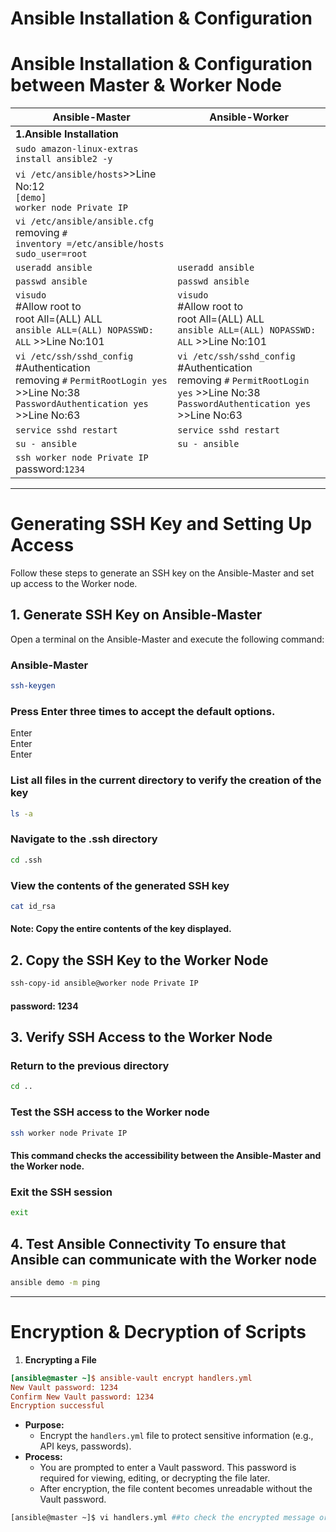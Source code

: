 # Ansible Installation & Configuration 

# Ansible Installation & Configuration between Master & Worker Node
  | **Ansible-Master**                    | **Ansible-Worker**                        |
  |--------------------------------------|------------------------------------------|
  | **1.Ansible Installation**           |                |
  | ```sudo amazon-linux-extras install ansible2 -y```            |                 |
  | ```vi /etc/ansible/hosts```>>Line No:12<br>```[demo]```<br>```worker node Private IP```  |    |
  | ```vi /etc/ansible/ansible.cfg```<br>removing ```#```<br>```inventory =/etc/ansible/hosts```<br>```sudo_user=root```           |                  |
  | ```useradd ansible```                 | ```useradd ansible```                    |
  | ```passwd ansible```                 | ```passwd ansible```                    |
  | ```visudo```<br>#Allow root to<br>root All=(ALL)  ALL<br>```ansible ALL=(ALL) NOPASSWD: ALL``` >>Line No:101                 | ```visudo```<br>#Allow root to<br>root All=(ALL)  ALL<br>```ansible ALL=(ALL) NOPASSWD: ALL``` >>Line No:101|
  | ```vi /etc/ssh/sshd_config```<br>#Authentication<br>removing ```#``` ```PermitRootLogin yes``` >>Line No:38<br>```PasswordAuthentication yes``` >>Line No:63    | ```vi /etc/ssh/sshd_config```<br>#Authentication<br>removing ```#``` ```PermitRootLogin yes``` >>Line No:38<br>```PasswordAuthentication yes``` >>Line No:63|
  | ```service sshd restart```                 | ```service sshd restart```                    |
  | ```su - ansible```                 | ```su - ansible```                    |
  | ```ssh worker node Private IP```<br>password:```1234```       |                          |

---
 # Generating SSH Key and Setting Up Access

Follow these steps to generate an SSH key on the Ansible-Master and set up access to the Worker node.

## 1. Generate SSH Key on Ansible-Master

Open a terminal on the Ansible-Master and execute the following command:

  ### Ansible-Master
  ```sh
  ssh-keygen
  ```
  ### Press Enter three times to accept the default options.
  Enter<br>Enter<br>Enter
  ### List all files in the current directory to verify the creation of the key
  ```sh
  ls -a
```
  ### Navigate to the .ssh directory
  ```sh 
  cd .ssh
```
  ### View the contents of the generated SSH key
  ```sh
  cat id_rsa
```
   #### Note: Copy the entire contents of the key displayed.
## 2. Copy the SSH Key to the Worker Node
  ```sh
  ssh-copy-id ansible@worker node Private IP
```
  #### password: 1234
## 3. Verify SSH Access to the Worker Node
  ### Return to the previous directory
  ```sh
  cd ..
```
  ### Test the SSH access to the Worker node
  ```sh
  ssh worker node Private IP
```
  #### This command checks the accessibility between the Ansible-Master and the Worker node.
  ### Exit the SSH session
  ```sh
  exit
```
## 4. Test Ansible Connectivity To ensure that Ansible can communicate with the Worker node
  ```sh
  ansible demo -m ping
```
---
# Encryption & Decryption of Scripts
1. **Encrypting a File**
```ini
[ansible@master ~]$ ansible-vault encrypt handlers.yml
New Vault password: 1234
Confirm New Vault password: 1234
Encryption successful
```
- **Purpose:**
  - Encrypt the `handlers.yml` file to protect sensitive information (e.g., API keys, passwords).
- **Process:**
  - You are prompted to enter a Vault password. This password is required for viewing, editing, or decrypting the file later.
  - After encryption, the file content becomes unreadable without the Vault password.
 ```sh
 [ansible@master ~]$ vi handlers.yml ##to check the encrypted message or file.
 ```





